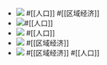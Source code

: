 - ![](https://firebasestorage.googleapis.com/v0/b/firescript-577a2.appspot.com/o/imgs%2Fapp%2Fxinyiheng%2FwtjweqCNZJ.png?alt=media&token=9b08f343-3ffa-4323-a2bc-296260b55cdd) 
  #[[人口]] #[[区域经济]]
- ![](https://firebasestorage.googleapis.com/v0/b/firescript-577a2.appspot.com/o/imgs%2Fapp%2Fxinyiheng%2FxdcY59i5dy.png?alt=media&token=adc4802d-bf6d-41a5-a9fa-bcc7e972165b)#[[人口]]
- ![](https://firebasestorage.googleapis.com/v0/b/firescript-577a2.appspot.com/o/imgs%2Fapp%2Fxinyiheng%2F5rOnqAHpya.png?alt=media&token=e645c661-5a71-41b9-b3f4-a5dd3d6b83bd)
  #[[人口]]
- ![](https://firebasestorage.googleapis.com/v0/b/firescript-577a2.appspot.com/o/imgs%2Fapp%2Fxinyiheng%2FFlt8wqoXe9.png?alt=media&token=4427dc2a-152f-4fac-b33c-03263c160a57) #[[区域经济]]
- ![](https://firebasestorage.googleapis.com/v0/b/firescript-577a2.appspot.com/o/imgs%2Fapp%2Fxinyiheng%2F8IMxWL-MkL.png?alt=media&token=4b1fb923-4ad4-4c8d-bfff-90a3ae50494e)
  #[[区域经济]] #[[人口]]
